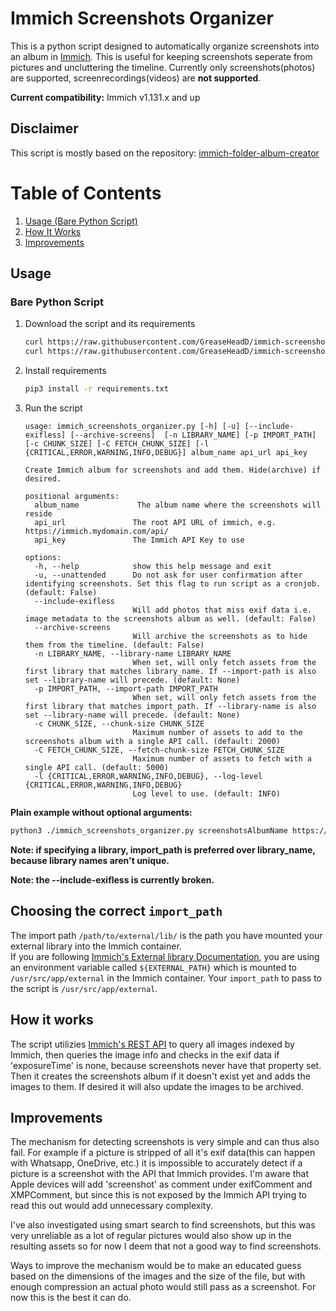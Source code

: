 # Immich Screenshots Organizer

This is a python script designed to automatically organize screenshots into an album in [Immich](https://immich.app/).
This is useful for keeping screenshots seperate from pictures and uncluttering the timeline. Currently only screenshots(photos) are supported, screenrecordings(videos) are __not supported__.

__Current compatibility:__ Immich v1.131.x and up

## Disclaimer
This script is mostly based on the repository: [immich-folder-album-creator](https://github.com/Salvoxia/immich-folder-album-creator/tree/main)

# Table of Contents
1. [Usage (Bare Python Script)](#bare-python-script)
2. [How It Works](#how-it-works)
3. [Improvements](#improvements)

## Usage
### Bare Python Script
1. Download the script and its requirements
    ```bash
    curl https://raw.githubusercontent.com/GreaseHeadD/immich-screenshots-organizer/main/immich_screenshots_organizer.py -o immich_screenshot_organizer.py
    curl https://raw.githubusercontent.com/GreaseHeadD/immich-screenshots-organizer/main/requirements.txt -o requirements.txt
    ```
2. Install requirements
    ```bash
    pip3 install -r requirements.txt
    ```
3. Run the script
    ```
    usage: immich_screenshots_organizer.py [-h] [-u] [--include-exifless] [--archive-screens]  [-n LIBRARY_NAME] [-p IMPORT_PATH] [-c CHUNK_SIZE] [-C FETCH_CHUNK_SIZE] [-l {CRITICAL,ERROR,WARNING,INFO,DEBUG}] album_name api_url api_key

    Create Immich album for screenshots and add them. Hide(archive) if desired.

    positional arguments:
      album_name             The album name where the screenshots will reside
      api_url               The root API URL of immich, e.g. https://immich.mydomain.com/api/
      api_key               The Immich API Key to use

    options:
      -h, --help            show this help message and exit
      -u, --unattended      Do not ask for user confirmation after identifying screenshots. Set this flag to run script as a cronjob. (default: False)
      --include-exifless
                            Will add photos that miss exif data i.e. image metadata to the screenshots album as well. (default: False)
      --archive-screens
                            Will archive the screenshots as to hide them from the timeline. (default: False)
      -n LIBRARY_NAME, --library-name LIBRARY_NAME
                            When set, will only fetch assets from the first library that matches library_name. If --import-path is also set --library-name will precede. (default: None)
      -p IMPORT_PATH, --import-path IMPORT_PATH
                            When set, will only fetch assets from the first library that matches import_path. If --library-name is also set --library-name will precede. (default: None)
      -c CHUNK_SIZE, --chunk-size CHUNK_SIZE
                            Maximum number of assets to add to the screenshots album with a single API call. (default: 2000)
      -C FETCH_CHUNK_SIZE, --fetch-chunk-size FETCH_CHUNK_SIZE
                            Maximum number of assets to fetch with a single API call. (default: 5000)
      -l {CRITICAL,ERROR,WARNING,INFO,DEBUG}, --log-level {CRITICAL,ERROR,WARNING,INFO,DEBUG}
                            Log level to use. (default: INFO)
    ```

__Plain example without optional arguments:__
```bash
python3 ./immich_screenshots_organizer.py screenshotsAlbumName https://immich.mydomain.com/api thisIsMyApiKeyCopiedFromImmichWebGui
```
__Note: if specifying a library, import_path is preferred over library_name, because library names aren't unique.__

__Note: the --include-exifless is currently broken.__

## Choosing the correct `import_path`
The import path  `/path/to/external/lib/` is the path you have mounted your external library into the Immich container.  
If you are following [Immich's External library Documentation](https://immich.app/docs/guides/external-library), you are using an environment variable called `${EXTERNAL_PATH}` which is mounted to `/usr/src/app/external` in the Immich container. Your `import_path` to pass to the script is `/usr/src/app/external`.

## How it works

The script utilizies [Immich's REST API](https://immich.app/docs/api/) to query all images indexed by Immich, then queries the image info and checks in the exif data if 'exposureTime' is none, because screenshots never have that property set. Then it creates the screenshots album if it doesn't exist yet and adds the images to them. If desired it will also update the images to be archived.

## Improvements

The mechanism for detecting screenshots is very simple and can thus also fail. For example if a picture is stripped of all it's exif data(this can happen with Whatsapp, OneDrive, etc.) it is impossible to accurately detect if a picture is a screenshot with the API that Immich provides. I'm aware that Apple devices will add 'screenshot' as comment under exifComment and XMPComment, but since this is not exposed by the Immich API trying to read this out would add unnecessary complexity.

I've also investigated using smart search to find screenshots, but this was very unreliable as a lot of regular pictures would also show up in the resulting assets so for now I deem that not a good way to find screenshots.

Ways to improve the mechanism would be to make an educated guess based on the dimensions of the images and the size of the file, but with enough compression an actual photo would still pass as a screenshot. For now this is the best it can do.